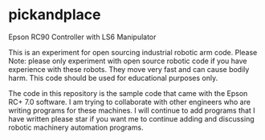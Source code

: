 pickandplace
============

Epson RC90 Controller with LS6 Manipulator

This is an experiment for open sourcing industrial robotic arm code. Please Note: please only experiment with open source robotic code if you have experience with these robots. They move very fast and can cause bodily harm. This code should be used for educational purposes only.  

The code in this repository is the sample code that came with the Epson RC+ 7.0 software. I am trying to collaborate with other engineers who are writing programs for these machines. I will continue to add programs that I have written please star if you want me to continue adding and discussing robotic machinery automation programs.


